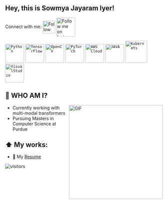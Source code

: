 ## Hey, this is Sowmya Jayaram Iyer!

Connect with me: 
[<img src="https://i.pinimg.com/originals/de/b4/6f/deb46f02a59e3b3a2aa58fac16290d63.gif" height="40em" align="center" alt="Follow me on LinkedIn" title="Connect with me on LinkedIn"/>](https://linkedin.com/in/sowmya-j-iyer)
[<img src="https://media.giphy.com/media/l41YmiCZ8HXvVl5M4/giphy.gif" height="60em" align="center" alt="Follow me on Instagram" title="Connect with me on Instagram"/>](https://www.instagram.com/sowmya._.iyer)


<code><img height="60" src="https://media.giphy.com/media/KAq5w47R9rmTuvWOWa/giphy.gif" title="Python"></code>
<code><img height="60" src="https://media.giphy.com/media/SU2ic3wTfuC6JhD1lA/giphy.gif" title="TensorFlow"></code>
<code><img height="60" src="https://3.bp.blogspot.com/-yvrV6MUueGg/ToICp0YIDPI/AAAAAAAAADg/SYKg4dWpyC43AAfrDwBTR0VYmYT0QshEgCPcBGAYYCw/s1600/OpenCV_Logo.png" title="OpenCV"></code>
<code><img height="60" src="https://pytorch.org/assets/images/pytorch-logo.png" title="PyTorch"></code>
<code><img height="60" src="https://techtalent.ca/wp-content/uploads/2020/12/1_b_al7C5p26tbZG4sy-CWqw.png" title="AWS Cloud"></code>
<code><img height="60" src="https://cdn.freebiesupply.com/logos/thumbs/2x/java-4-logo.png" title="JAVA"></code>
<code><img height="70" src="https://media.giphy.com/media/hT0YvlAfRRT4fSqaKy/giphy.gif" title="Kubernets"></code>
<code><img height="60" src="https://media.giphy.com/media/SS8CV2rQdlYNLtBCiF/giphy.gif" title="VisualStudio"></code>

## :book: WHO AM I?
  <img align="right" alt="GIF" img height="300" src="https://media.giphy.com/media/cNfIqjpCY1zqfaLmd8/giphy.gif">


- Currently working with multi-modal transformers 
- Pursuing Masters in Computer Science at Purdue 

## ⬆ My works:
- 📝 My [Resume](https://drive.google.com/file/d/1h0HWVSUd3fIGMPS9BkEMJGUrZdEfiXH6/view?usp=sharing)

![visitors](https://visitor-badge.laobi.icu/badge?page_id=Sowmya-Iyer.visitor-badge)
